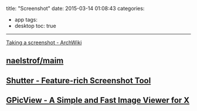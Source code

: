 title: "Screenshot"
date: 2015-03-14 01:08:43
categories:
- app
tags:
- desktop
toc: true
---

[Taking a screenshot - ArchWiki](https://wiki.archlinux.org/index.php/Taking_a_screenshot)

<!-- more -->

## [naelstrof/maim](https://github.com/naelstrof/maim)

## [Shutter - Feature-rich Screenshot Tool](http://shutter-project.org/)

## [GPicView - A Simple and Fast Image Viewer for X](http://lxde.sourceforge.net/gpicview/)

